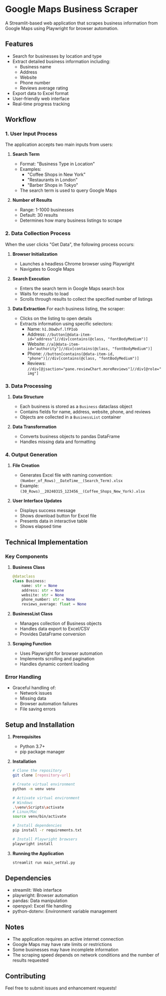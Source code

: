 # Google Maps Business Scraper

A Streamlit-based web application that scrapes business information from Google Maps using Playwright for browser automation.

## Features

- Search for businesses by location and type
- Extract detailed business information including:
  - Business name
  - Address
  - Website
  - Phone number
  - Reviews average rating
- Export data to Excel format
- User-friendly web interface
- Real-time progress tracking

## Workflow

### 1. User Input Process

The application accepts two main inputs from users:

1. **Search Term**
   - Format: "Business Type in Location"
   - Examples:
     - "Coffee Shops in New York"
     - "Restaurants in London"
     - "Barber Shops in Tokyo"
   - The search term is used to query Google Maps

2. **Number of Results**
   - Range: 1-1000 businesses
   - Default: 30 results
   - Determines how many business listings to scrape

### 2. Data Collection Process

When the user clicks "Get Data", the following process occurs:

1. **Browser Initialization**
   - Launches a headless Chrome browser using Playwright
   - Navigates to Google Maps

2. **Search Execution**
   - Enters the search term in Google Maps search box
   - Waits for results to load
   - Scrolls through results to collect the specified number of listings

3. **Data Extraction**
   For each business listing, the scraper:
   - Clicks on the listing to open details
   - Extracts information using specific selectors:
     - Name: `h1.DUwDvf.lfPIob`
     - Address: `//button[@data-item-id="address"]//div[contains(@class, "fontBodyMedium")]`
     - Website: `//a[@data-item-id="authority"]//div[contains(@class, "fontBodyMedium")]`
     - Phone: `//button[contains(@data-item-id, "phone")]//div[contains(@class, "fontBodyMedium")]`
     - Reviews: `//div[@jsaction="pane.reviewChart.moreReviews"]//div[@role="img"]`

### 3. Data Processing

1. **Data Structure**
   - Each business is stored as a `Business` dataclass object
   - Contains fields for name, address, website, phone, and reviews
   - Objects are collected in a `BusinessList` container

2. **Data Transformation**
   - Converts business objects to pandas DataFrame
   - Handles missing data and formatting

### 4. Output Generation

1. **File Creation**
   - Generates Excel file with naming convention:
     `(Number_of_Rows)__DateTime__(Search_Term).xlsx`
   - Example: `(30_Rows)__20240315_123456__(Coffee_Shops_New_York).xlsx`

2. **User Interface Updates**
   - Displays success message
   - Shows download button for Excel file
   - Presents data in interactive table
   - Shows elapsed time

## Technical Implementation

### Key Components

1. **Business Class**
   ```python
   @dataclass
   class Business:
       name: str = None
       address: str = None
       website: str = None
       phone_number: str = None
       reviews_average: float = None
   ```

2. **BusinessList Class**
   - Manages collection of Business objects
   - Handles data export to Excel/CSV
   - Provides DataFrame conversion

3. **Scraping Function**
   - Uses Playwright for browser automation
   - Implements scrolling and pagination
   - Handles dynamic content loading

### Error Handling

- Graceful handling of:
  - Network issues
  - Missing data
  - Browser automation failures
  - File saving errors

## Setup and Installation

1. **Prerequisites**
   - Python 3.7+
   - pip package manager

2. **Installation**
   ```bash
   # Clone the repository
   git clone [repository-url]

   # Create virtual environment
   python -m venv venv

   # Activate virtual environment
   # Windows
   .\venv\Scripts\activate
   # Linux/Mac
   source venv/bin/activate

   # Install dependencies
   pip install -r requirements.txt

   # Install Playwright browsers
   playwright install
   ```

3. **Running the Application**
   ```bash
   streamlit run main_setVal.py
   ```

## Dependencies

- streamlit: Web interface
- playwright: Browser automation
- pandas: Data manipulation
- openpyxl: Excel file handling
- python-dotenv: Environment variable management

## Notes

- The application requires an active internet connection
- Google Maps may have rate limits or restrictions
- Some businesses may have incomplete information
- The scraping speed depends on network conditions and the number of results requested

## Contributing

Feel free to submit issues and enhancement requests!
